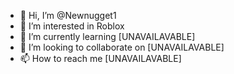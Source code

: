 - 👋 Hi, I’m @Newnugget1
- 👀 I’m interested in Roblox
- 🌱 I’m currently learning [UNAVAILAVABLE]
- 💞️ I’m looking to collaborate on [UNAVAILAVABLE]
- 📫 How to reach me [UNAVAILAVABLE]
